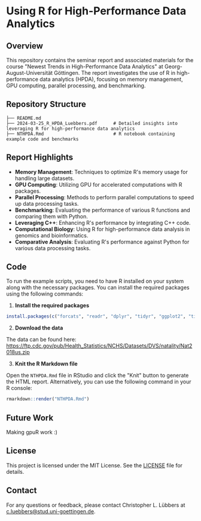 # Using R for High-Performance Data Analytics

## Overview

This repository contains the seminar report and associated materials for the course "Newest Trends in High-Performance Data Analytics" at Georg-August-Universität Göttingen.
The report investigates the use of R in high-performance data analytics (HPDA), focusing on memory management, GPU computing, parallel processing, and benchmarking.

## Repository Structure

```
├── README.md
├── 2024-03-25_R_HPDA_Luebbers.pdf      # Detailed insights into leveraging R for high-performance data analytics
├── NTHPDA.Rmd                          # R notebook containing example code and benchmarks
```
## Report Highlights

- **Memory Management**: Techniques to optimize R's memory usage for handling large datasets.
- **GPU Computing**: Utilizing GPU for accelerated computations with R packages.
- **Parallel Processing**: Methods to perform parallel computations to speed up data processing tasks.
- **Benchmarking**: Evaluating the performance of various R functions and comparing them with Python.
- **Leveraging C++**: Enhancing R's performance by integrating C++ code.
- **Computational Biology**: Using R for high-performance data analysis in genomics and bioinformatics.
- **Comparative Analysis**: Evaluating R's performance against Python for various data processing tasks.

## Code

To run the example scripts, you need to have R installed on your system along with the necessary packages.
You can install the required packages using the following commands:


1. **Install the required packages**

```R
install.packages(c("forcats", "readr", "dplyr", "tidyr", "ggplot2", "tibble", "devtools"))
```

2. **Download the data**

The data can be found here: https://ftp.cdc.gov/pub/Health_Statistics/NCHS/Datasets/DVS/natality/Nat2018us.zip

3. **Knit the R Markdown file**

Open the `NTHPDA.Rmd` file in RStudio and click the "Knit" button to generate the HTML report. 
Alternatively, you can use the following command in your R console:

```R
rmarkdown::render("NTHPDA.Rmd")
```

## Future Work

Making gpuR work :)

## License
This project is licensed under the MIT License. See the [LICENSE](LICENSE) file for details.

## Contact
For any questions or feedback, please contact Christopher L. Lübbers at c.luebbers@stud.uni-goettingen.de.
